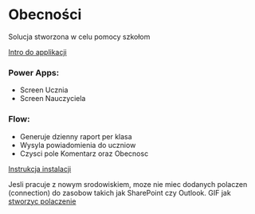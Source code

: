 # Obecności
Solucja stworzona w celu pomocy szkołom

[Intro do applikacji](https://youtu.be/xsnJdSmDLgg)

### Power Apps:
- Screen Ucznia
- Screen Nauczyciela

### Flow:
- Generuje dzienny raport per klasa
- Wysyla powiadomienia do uczniow
- Czysci pole Komentarz oraz Obecnosc

[Instrukcja instalacji](https://youtu.be/F6tS4PzYGmM)

Jesli pracuje z nowym srodowiskiem, moze nie miec dodanych polaczen (connection) do zasobow takich jak SharePoint czy Outlook.
GIF jak 
[stworzyc polaczenie](https://github.com/Microsoft-365-User-Group-Poland/PowerPlatform/blob/master/Obecnosc/ObecnsciConnection.gif)

